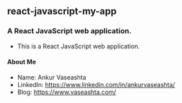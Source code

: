 ## react-javascript-my-app

### A React JavaScript web application.

* This is a React JavaScript web application.

#### About Me
* Name: Ankur Vaseashta
* LinkedIn: https://www.linkedin.com/in/ankurvaseashta/
* Blog: https://www.vaseashta.com/